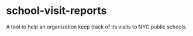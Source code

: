 school-visit-reports
====================

A tool to help an organization keep track of its visits to NYC public schools.
